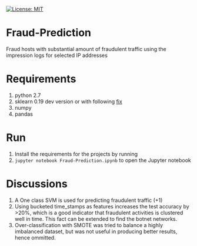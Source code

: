 [![License: MIT](https://img.shields.io/badge/License-MIT-yellow.svg)](https://opensource.org/licenses/MIT)
# Fraud-Prediction
Fraud hosts with substantial amount of fraudulent traffic using the impression logs for selected IP addresses

# Requirements
1. python 2.7
2. sklearn 0.19 dev version or with following [fix](https://github.com/scikit-learn/scikit-learn/commit/c554aad456b6302a8dd8838769769eeecc1cf734) 
3. numpy
4. pandas

# Run
1. Install the requirements for the projects by running
2. `jupyter notebook Fraud-Prediction.ipynb` to open the Jupyter notebook

# Discussions
1. A One class SVM is used for predicting fraudulent traffic (+1)
2. Using bucketed time_stamps as features increases the test accuracy by >20%, which is a good indicator that fraudulent activities is clustered well in time. This fact can be extended to find the botnet networks.
3. Over-classification with SMOTE was tried to balance a highly imbalanced dataset, but was not useful in producing better results, hence ommitted.
